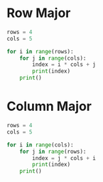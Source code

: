 
# Row Major

```python
rows = 4
cols = 5

for i in range(rows):
    for j in range(cols):
        index = i * cols + j
        print(index)
    print()
```


# Column Major

```python
rows = 4
cols = 5

for i in range(cols):
    for j in range(rows):
        index = j * cols + i
        print(index)
    print()
```